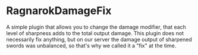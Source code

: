# RagnarokDamageFix
A simple plugin that allows you to change the damage modifier, that each level of sharpness adds to the total output damage. This plugin does not necessarily fix anything, but on our server the damage output of sharpened swords was unbalanced, so that's why we called it a "fix" at the time. 
